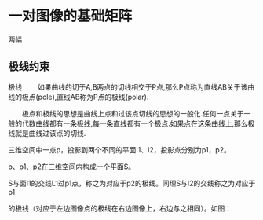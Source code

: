 # 一对图像的基础矩阵  

两幅


## 极线约束   

极线
　　如果曲线的切于A,B两点的切线相交于P点,那么P点称为直线AB关于该曲线的极点(pole),直线AB称为P点的极线(polar).
 
　　极点和极线的思想是曲线上点和过该点切线的思想的一般化.任何一点关于一般的代数曲线都有一条极线,每一条直线都有一个极点.如果点在这条曲线上,那么极线就是曲线过该点的切线.

三维空间中一点p，投影到两个不同的平面I1、I2，投影点分别为p1，p2。



p、p1、p2在三维空间内构成一个平面S。



S与面I1的交线L1过p1点，称之为对应于p2的极线。同理S与I2的交线称之为对应于p1



的极线（对应于左边图像点的极线在右边图像上，右边与之相同）。如图：